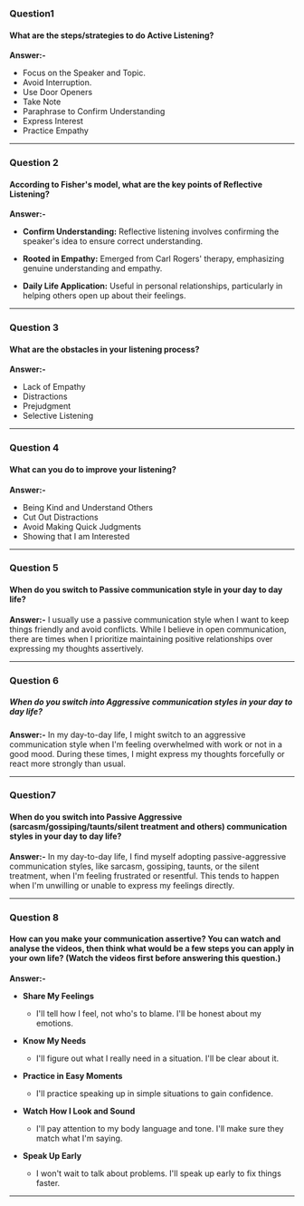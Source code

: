 ### Question1
#### What are the steps/strategies to do Active Listening? 
**Answer:-**
- Focus on the Speaker and Topic.
- Avoid Interruption.
- Use Door Openers
- Take Note
- Paraphrase to Confirm Understanding
- Express Interest
- Practice Empathy
<hr/>

### Question 2
#### According to Fisher's model, what are the key points of Reflective Listening?

**Answer:-**
- **Confirm Understanding:** Reflective listening involves confirming the speaker's idea to ensure correct understanding.
- **Rooted in Empathy:** Emerged from Carl Rogers' therapy, emphasizing genuine understanding and empathy.

- **Daily Life Application:** Useful in personal relationships, particularly in helping others open up about their feelings.
<hr/>

### Question 3
#### What are the obstacles in your listening process?
**Answer:-**
- Lack of Empathy
- Distractions
- Prejudgment
- Selective Listening
<hr/>

### Question 4
#### What can you do to improve your listening?
**Answer:-**
- Being Kind and Understand Others
- Cut Out Distractions
- Avoid Making Quick Judgments
- Showing that I am Interested
<hr/>

### Question 5
#### When do you switch to Passive communication style in your day to day life?

**Answer:-** I usually use a passive communication style when I want to keep things friendly and avoid conflicts. While I believe in open communication, there are times when I prioritize maintaining positive relationships over expressing my thoughts assertively.
<hr/>

### Question 6
##### When do you switch into Aggressive communication styles in your day to day life?
**Answer:-** In my day-to-day life, I might switch to an aggressive communication style when I'm feeling overwhelmed with work or not in a good mood. During these times, I might express my thoughts forcefully or react more strongly than usual.
<hr/>

### Question7
#### When do you switch into Passive Aggressive (sarcasm/gossiping/taunts/silent treatment and others) communication styles in your day to day life?
**Answer:-** In my day-to-day life, I find myself adopting passive-aggressive communication styles, like sarcasm, gossiping, taunts, or the silent treatment, when I'm feeling frustrated or resentful. This tends to happen when I'm unwilling or unable to express my feelings directly. 
<hr/>

### Question 8
#### How can you make your communication assertive? You can watch and analyse the videos, then think what would be a few steps you can apply in your own life? (Watch the videos first before answering this question.)

**Answer:-** 
- **Share My Feelings**
    - I'll tell how I feel, not who's to blame. I'll be honest about my emotions.

- **Know My Needs**
    - I'll figure out what I really need in a situation. I'll be clear about it.
- **Practice in Easy Moments**
    - I'll practice speaking up in simple situations to gain confidence.
- **Watch How I Look and Sound**

    - I'll pay attention to my body language and tone. I'll make sure they match what I'm saying.
- **Speak Up Early**
    - I won't wait to talk about problems. I'll speak up early to fix things faster.
<hr/>